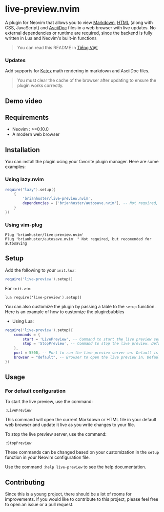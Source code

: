 # live-preview.nvim

A plugin for Neovim that allows you to view [Markdown](https://en.wikipedia.org/wiki/Markdown), [HTML](https://en.wikipedia.org/wiki/HTML) (along with CSS, JavaScript) and [AsciiDoc](https://asciidoc.org/) files in a web browser with live updates. No external dependencies or runtime are required, since the backend is fully written in Lua and Neovim's built-in functions

> You can read this README in [Tiếng Việt](README.vi.md)

### Updates 
Add supports for [Katex](https://katex.org) math rendering in markdown and AsciiDoc files.
> You must clear the cache of the browser after updating to ensure the plugin works correctly.

## Demo video

## Requirements

- Neovim : >=0.10.0
- A modern web browser

## Installation

You can install the plugin using your favorite plugin manager. Here are some examples:

### Using lazy.nvim
```lua
require("lazy").setup({
    {
        'brianhuster/live-preview.nvim',
        dependencies = {'brianhuster/autosave.nvim'}, -- Not required, but recomended for autosaving
    }
})
```

### Using vim-plug
```vim
Plug 'brianhuster/live-preview.nvim'
Plug 'brianhuster/autosave.nvim' " Not required, but recomended for autosaving
```

## Setup

Add the following to your `init.lua`:

```lua
require('live-preview').setup()
```

For `init.vim`:

```vim
lua require('live-preview').setup()
```

You can also customize the plugin by passing a table to the `setup` function. Here is an example of how to customize the plugin:bubbles

- Using Lua:

```lua
require('live-preview').setup({
    commands = {
        start = 'LivePreview', -- Command to start the live preview server and open the default browser. Default is 'LivePreview'
        stop = 'StopPreview', -- Command to stop the live preview. Default is 'StopPreview'
    },
    port = 5500, -- Port to run the live preview server on. Default is 5500
    browser = "default", -- Browser to open the live preview in. Default is 'default', meaning the default browser of your system will be used
})
```

## Usage

### For default configuration 

To start the live preview, use the command:

`:LivePreview`

This command will open the current Markdown or HTML file in your default web browser and update it live as you write changes to your file.

To stop the live preview server, use the command:

`:StopPreview`

These commands can be changed based on your customization in the `setup` function in your Neovim configuration file. 

Use the command `:help live-preview` to see the help documentation.

## Contributing

Since this is a young project, there should be a lot of rooms for improvements. If you would like to contribute to this project, please feel free to open an issue or a pull request.
